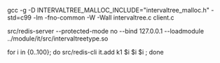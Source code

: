 gcc -g -D INTERVALTREE_MALLOC_INCLUDE=\"intervaltree_malloc.h\" -std=c99    -lm -fno-common -W -Wall  intervaltree.c  client.c

src/redis-server --protected-mode no --bind 127.0.0.1  --loadmodule ../module/it/src/intervaltreetype.so

for i in {0..100}; do  src/redis-cli it.add k1 $i $i $i ; done